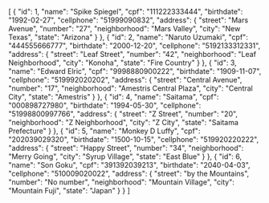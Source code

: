 [
{
"id": 1,
"name": "Spike Spiegel",
"cpf": "111222333444",
"birthdate": "1992-02-27",
"cellphone": "51999090832",
"address": {
"street": "Mars Avenue",
"number": "27",
"neighborhood": "Mars Valley",
"city": "New Texas",
"state": "Arizona"
}
},
{
"id": 2,
"name": "Naruto Uzumaki",
"cpf": "444555666777",
"birthdate": "2000-12-20",
"cellphone": "5192133312331",
"address": {
"street": "Leaf Street",
"number": "42",
"neighborhood": "Leaf Neighborhood",
"city": "Konoha",
"state": "Fire Country"
}
},
{
"id": 3,
"name": "Edward Elric",
"cpf": "9998880900222",
"birthdate": "1909-11-07",
"cellphone": "519992020202",
"address": {
"street": "Central Avenue",
"number": "17",
"neighborhood": "Amestris Central Plaza",
"city": "Central City",
"state": "Amestris"
}
},
{
"id": 4,
"name": "Saitama",
"cpf": "000898727980",
"birthdate": "1994-05-30",
"cellphone": "51998800997766",
"address": {
"street": "Z Street",
"number": "20",
"neighborhood": "Z Neighborhood",
"city": "Z City",
"state": "Saitama Prefecture"
}
},
{
"id": 5,
"name": "Monkey D Luffy",
"cpf": "202039029320",
"birthdate": "1500-10-15",
"cellphone": "519920220222",
"address": {
"street": "Happy Street",
"number": "34",
"neighborhood": "Merry Going",
"city": "Syrup Village",
"state": "East Blue"
}
},
{
"id": 6,
"name": "Son Goku",
"cpf": "391392039213",
"birthdate": "2040-04-03",
"cellphone": "510009020022",
"address": {
"street": "by the Mountains",
"number": "No number",
"neighborhood": "Mountain Village", "city": "Mountain Fuji",
"state": "Japan"
}
}
]
